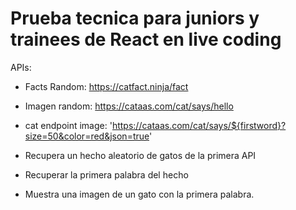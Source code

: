 # Prueba tecnica para juniors y trainees de React en live coding

APIs:

- Facts Random: https://catfact.ninja/fact

- Imagen random: https://cataas.com/cat/says/hello

- cat endpoint image: 'https://cataas.com/cat/says/${firstword}?size=50&color=red&json=true'

- Recupera un hecho aleatorio de gatos de la primera API

- Recuperar la primera palabra del hecho

- Muestra una imagen de un gato con la primera palabra.